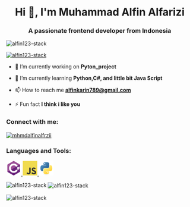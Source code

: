 <h1 align="center">Hi 👋, I'm Muhammad Alfin Alfarizi</h1>
<h3 align="center">A passionate frontend developer from Indonesia</h3>

<p align="left"> <img src="https://komarev.com/ghpvc/?username=alfin123-stack&label=Profile%20views&color=0e75b6&style=flat" alt="alfin123-stack" /> </p>

<p align="left"> <a href="https://github.com/ryo-ma/github-profile-trophy"><img src="https://github-profile-trophy.vercel.app/?username=alfin123-stack" alt="alfin123-stack" /></a> </p>

- 🔭 I’m currently working on **Pyton_project**

- 🌱 I’m currently learning **Python,C#, and little bit Java Script**

- 📫 How to reach me **alfinkarin789@gmail.com**

- ⚡ Fun fact **I think i like you**

<h3 align="left">Connect with me:</h3>
<p align="left">
<a href="https://instagram.com/mhmdalfinalfrzii" target="blank"><img align="center" src="https://raw.githubusercontent.com/rahuldkjain/github-profile-readme-generator/master/src/images/icons/Social/instagram.svg" alt="mhmdalfinalfrzii" height="30" width="40" /></a>
</p>

<h3 align="left">Languages and Tools:</h3>
<p align="left"> <a href="https://www.w3schools.com/cs/" target="_blank" rel="noreferrer"> <img src="https://raw.githubusercontent.com/devicons/devicon/master/icons/csharp/csharp-original.svg" alt="csharp" width="40" height="40"/> </a> <a href="https://developer.mozilla.org/en-US/docs/Web/JavaScript" target="_blank" rel="noreferrer"> <img src="https://raw.githubusercontent.com/devicons/devicon/master/icons/javascript/javascript-original.svg" alt="javascript" width="40" height="40"/> </a> <a href="https://www.python.org" target="_blank" rel="noreferrer"> <img src="https://raw.githubusercontent.com/devicons/devicon/master/icons/python/python-original.svg" alt="python" width="40" height="40"/> </a> </p>

<p><img align="left" src="https://github-readme-stats.vercel.app/api/top-langs?username=alfin123-stack&show_icons=true&locale=en&layout=compact" alt="alfin123-stack" /></p>

<p>&nbsp;<img align="center" src="https://github-readme-stats.vercel.app/api?username=alfin123-stack&show_icons=true&locale=en" alt="alfin123-stack" /></p>

<p><img align="center" src="https://github-readme-streak-stats.herokuapp.com/?user=alfin123-stack&" alt="alfin123-stack" /></p>
